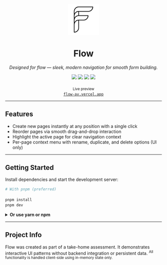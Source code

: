 <p align="center">
  <img src="public/flow-logo.png" width="100" alt="Flow logo" />
</p>

<h1 align="center">Flow</h1>
<p align="center"><em>Designed for flow — sleek, modern navigation for smooth form building.</em></p>

<p align="center">
  <img src="https://img.shields.io/badge/Next.js-000000?style=for-the-badge&logo=next.js&logoColor=white" />
  <img src="https://img.shields.io/badge/TypeScript-3178C6?style=for-the-badge&logo=typescript&logoColor=white" />
  <img src="https://img.shields.io/badge/Tailwind_CSS-38B2AC?style=for-the-badge&logo=tailwind-css&logoColor=white" />
  <img src="https://img.shields.io/badge/Deployed-Vercel-000?style=for-the-badge&logo=vercel&logoColor=white" />
</p>


<p align="center">
  <sub>Live preview</sub>
  <br />
  <a href="https://flow-av.vercel.app" target="_blank"><code>flow-av.vercel.app</code></a>
</p>


---

## Features

- Create new pages instantly at any position with a single click
- Reorder pages via smooth drag-and-drop interaction
- Highlight the active page for clear navigation context
- Per-page context menu with rename, duplicate, and delete options (UI only)

---

## Getting Started

Install dependencies and start the development server:

```bash
# With pnpm (preferred)

pnpm install
pnpm dev
```

<details>
  <summary><strong>Or use yarn or npm</strong></summary>

  <br>

  <pre>
  <code>
  # With yarn
  yarn install
  yarn dev

  # With npm
  npm install
  npm run dev
  </code>
  </pre>

</details>

---

## Project Info

Flow was created as part of a take-home assessment.
It demonstrates interactive UI patterns without backend integration or persistent data.
<sup>All functionality is handled client-side using in-memory state only.</sup>

